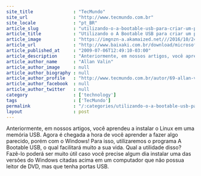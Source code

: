 ```yaml
---
site_title               : "TecMundo"
site_url                 : "http://www.tecmundo.com.br"
site_locale              : "pt_BR"
article_slug             : "utilizando-o-a-bootable-usb-para-criar-um-pen-drive-bootavel-com-windows-7-vista-ou-server-2008"
article_title            : "Utilizando o A Bootable USB para criar um pen drive bootável com Windows 7, Vista ou Server 2008"
article_image            : "https://imgnzn-a.akamaized.net///2016/10/24/24173726445339-t1200x480.jpg"
article_url              : "http://www.baixaki.com.br/download/microsoft-office-2010-service-pack-1.htm"
article_published_at     : "2009-07-06T12:49:10-03:00"
article_description      : "Anteriormente, em nossos artigos, você aprendeu a instalar o Linux em uma memória USB. Agora é chegada a hora de você aprender a fazer algo parecido, porém com o Windows! Para isso, utilizaremos o programa A Bootable USB, o qual facilitará muito a sua vida. Qual a utilidade disso? Fazê-lo poderá ser muito útil caso você precise algum dia instalar uma das versões do Windows citadas acima em um computador que não possua leitor de DVD, mas que tenha portas USB."
article_author_name      : "Allan Valin"
article_author_image     : null
article_author_biography : null
article_author_profile   : "http://www.tecmundo.com.br/autor/69-allan-valin/"
article_author_facebook  : null
article_author_twitter   : null
category                 : ['technology']
tags                     : ['TecMundo']
permalink                : "/:categories/utilizando-o-a-bootable-usb-para-criar-um-pen-drive-bootavel-com-windows-7-vista-ou-server-2008/"
layout                   : post
---
```


Anteriormente, em nossos artigos, você aprendeu a instalar o Linux em uma memória USB. Agora é chegada a hora de você aprender a fazer algo parecido, porém com o Windows! Para isso, utilizaremos o programa A Bootable USB, o qual facilitará muito a sua vida. Qual a utilidade disso? Fazê-lo poderá ser muito útil caso você precise algum dia instalar uma das versões do Windows citadas acima em um computador que não possua leitor de DVD, mas que tenha portas USB.
